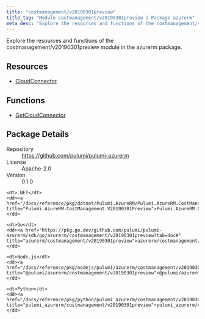 ```yaml
---
title: "costmanagement/v20190301preview"
title_tag: "Module costmanagement/v20190301preview | Package azurerm"
meta_desc: "Explore the resources and functions of the costmanagement/v20190301preview module in the azurerm package."
---
```


<!-- WARNING: this file was generated by Pulumi Docs Generator. -->
<!-- Do not edit by hand unless you're certain you know what you are doing! -->

Explore the resources and functions of the costmanagement/v20190301preview module in the azurerm package.

<h2 id="resources">Resources</h2>
<ul class="api">
    <li><a href="cloudconnector" title="CloudConnector"><span class="symbol resource"></span>CloudConnector</a></li>
</ul>

<h2 id="functions">Functions</h2>
<ul class="api">
    <li><a href="getcloudconnector" title="GetCloudConnector"><span class="symbol function"></span>GetCloudConnector</a></li>
</ul>

<h2 id="package-details">Package Details</h2>
<dl class="package-details">
	<dt>Repository</dt>
	<dd><a href="https://github.com/pulumi/pulumi-azurerm">https://github.com/pulumi/pulumi-azurerm</a></dd>
	<dt>License</dt>
	<dd>Apache-2.0</dd>
	<dt>Version</dt>
	<dd>0.1.0</dd>
</dl>



<dl class="tabular">

    <dt>.NET</dt>
    <dd><a href="/docs/reference/pkg/dotnet/Pulumi.AzureRM/Pulumi.AzureRM.CostManagement.V20190301Preview.html" title="Pulumi.AzureRM.CostManagement.V20190301Preview">Pulumi.AzureRM.CostManagement.V20190301Preview</a></dd>

    <dt>Go</dt>
    <dd><a href="https://pkg.go.dev/github.com/pulumi/pulumi-azurerm/sdk/go/azurerm/costmanagement/v20190301preview?tab=doc#" title="azurerm/costmanagement/v20190301preview">azurerm/costmanagement/v20190301preview</a></dd>

    <dt>Node.js</dt>
    <dd><a href="/docs/reference/pkg/nodejs/pulumi/azurerm/costmanagement/v20190301preview/#" title="@pulumi/azurerm/costmanagement/v20190301preview">@pulumi/azurerm/costmanagement/v20190301preview</a></dd>

    <dt>Python</dt>
    <dd><a href="/docs/reference/pkg/python/pulumi_azurerm/costmanagement/v20190301preview" title="pulumi_azurerm/costmanagement/v20190301preview">pulumi_azurerm/costmanagement/v20190301preview</a></dd>

</dl>

